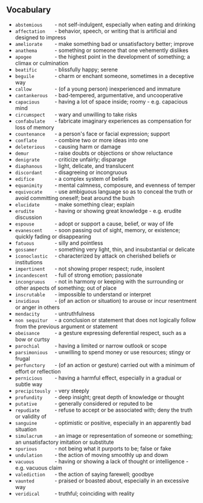 ## Vocabulary


- `abstemious    ` - not self-indulgent, especially when eating and drinking
- `affectation   ` - behavior, speech, or writing that is artificial and designed to impress
- `ameliorate    ` - make something bad or unsatisfactory better; improve
- `anathema      ` - something or someone that one vehemently dislikes
- `apogee        ` - the highest point in the development of something; a climax or culmination
- `beatific      ` - blissfully happy; serene
- `beguile       ` - charm or enchant someone, sometimes in a deceptive way
- `callow        ` - (of a young person) inexperienced and immature
- `cantankerous  ` - bad-tempered, argumentative, and uncooperative
- `capacious     ` - having a lot of space inside; roomy - e.g. capacious mind
- `circumspect   ` - wary and unwilling to take risks
- `confabulate   ` - fabricate imaginary experiences as compensation for loss of memory
- `countenance   ` - a person's face or facial expression; support
- `conflate      ` - combine two or more ideas into one
- `deleterious   ` - causing harm or damage
- `demur         ` - raise doubts or objections or show reluctance
- `denigrate     ` - criticize unfairly; disparage
- `diaphanous    ` - light, delicate, and translucent
- `discordant    ` - disagreeing or incongruous
- `edifice       ` - a complex system of beliefs
- `equanimity    ` - mental calmness, composure, and evenness of temper
- `equivocate    ` - use ambiguous language so as to conceal the truth or avoid committing oneself; beat around the bush
- `elucidate     ` - make something clear; explain
- `erudite       ` - having or showing great knowledge - e.g. erudite discussion
- `espouse       ` - adopt or support a cause, belief, or way of life
- `evanescent    ` - soon passing out of sight, memory, or existence; quickly fading or disappearing
- `fatuous       ` - silly and pointless
- `gossamer      ` - something very light, thin, and insubstantial or delicate
- `iconoclastic  ` - characterized by attack on cherished beliefs or institutions
- `impertinent   ` - not showing proper respect; rude, insolent
- `incandescent  ` - full of strong emotion; passionate
- `incongruous   ` - not in harmony or keeping with the surrounding or other aspects of something; out of place
- `inscrutable   ` - impossible to understand or interpret
- `invidious     ` - (of an action or situation) to arouse or incur resentment or anger in others
- `mendacity     ` - untruthfulness
- `non sequitur  ` - a conclusion or statement that does not logically follow from the previous argument or statement
- `obeisance     ` - a gesture expressing deferential respect, such as a bow or curtsy
- `parochial     ` - having a limited or narrow outlook or scope
- `parsimonious  ` - unwilling to spend money or use resources; stingy or frugal
- `perfunctory   ` - (of an action or gesture) carried out with a minimum of effort or reflection
- `pernicious    ` - having a harmful effect, especially in a gradual or subtle way
- `precipitously ` - very steeply
- `profundity    ` - deep insight; great depth of knowledge or thought
- `putative      ` - generally considered or reputed to be
- `repudiate     ` - refuse to accept or be associated with; deny the truth or validity of
- `sanguine      ` - optimistic or positive, especially in an apparently bad situation
- `simulacrum    ` - an image or representation of someone or something; an unsatisfactory imitation or substitute
- `spurious      ` - not being what it purports to be; false or fake
- `undulation    ` - the action of moving smoothly up and down
- `vacuous       ` - having or showing a lack of thought or intelligence - e.g. vacuous claim
- `valediction   ` - the action of saying farewell; goodbye
- `vaunted       ` - praised or boasted about, especially in an excessive way
- `veridical     ` - truthful; coinciding with reality
